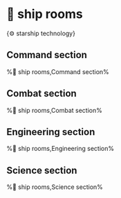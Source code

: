 # 🚻 ship rooms

{⚙️ starship technology}

## **Command section**
%🚻 ship rooms,Command section%

## **Combat section**
%🚻 ship rooms,Combat section%

## **Engineering section**
%🚻 ship rooms,Engineering section%

## **Science section**
%🚻 ship rooms,Science section%
